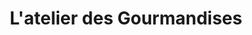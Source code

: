 ---
title: "L'atelier des Gourmandises"
url: /la-bazoge/latelier-des-gourmandises/
shop: Bäckerei
---